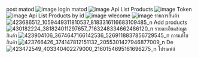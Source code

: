 post matod
![image](https://github.com/suthidaintafern2004/flutter_node_store_serverapi/assets/114903800/0a7ee799-5319-4a75-a68b-7af413594ddd)
login matod
![image](https://github.com/suthidaintafern2004/flutter_node_store_serverapi/assets/114903800/4cbb2975-3497-4c5b-af95-a3428ea66759)
Api List Products
![image](https://github.com/suthidaintafern2004/flutter_node_store_serverapi/assets/114903800/82d46a7a-ccda-4f62-9997-46aa7bb25065)
Token
![image](https://github.com/suthidaintafern2004/flutter_node_store_serverapi/assets/114903800/c5363160-b238-4c00-acd4-7d1a0d82bad0)
Api List Products by id
![image](https://github.com/suthidaintafern2004/flutter_node_store_serverapi/assets/114903800/f8b0ed6e-7e2f-4d29-a15f-12247abb9756)
wlecome
![image](https://github.com/suthidaintafern2004/flutter_node_store_serverapi/assets/114903800/653c0bd9-1c7d-4874-8227-f85c5f6311de)
รายการสิ้นค้า
![423686512_1059449311810537_8183316116683109485_n](https://github.com/Max28944/Flutter_Node_Store/assets/115059192/6c6ddaff-27f6-4989-913d-c4d61c10bba3)
Add products
![430182224_381824011297657_7163248334662486120_n](https://github.com/Max28944/Flutter_Node_Store/assets/115059192/55639716-1074-4ca3-b06c-4a7a16ab9efb)
รายละเอียดข้อมูลสินค้า
![423904106_3674647166142536_5269118837856729545_n](https://github.com/Max28944/Flutter_Node_Store/assets/115059192/ddc03f75-ef7b-4fb1-835e-1b9a05b78cd3)
การแก้ไขสินค้า
![423766426_374147812151132_2055301427946877009_n](https://github.com/Max28944/Flutter_Node_Store/assets/115059192/0e875f8e-8eb4-404f-a41d-a62aac0da153)
De
![423472549_403340402279000_2160154695161696275_n](https://github.com/Max28944/Flutter_Node_Store/assets/115059192/706ede5d-0ba5-4e8b-b6dc-05a8562b6cec)
โปรฌฟล์



